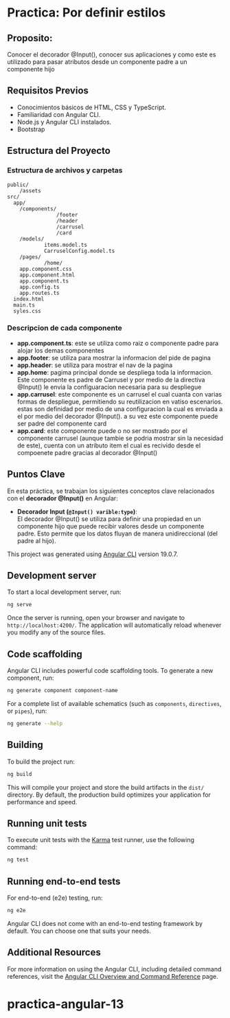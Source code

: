 # Practica: Por definir estilos

## Proposito:

Conocer el decorador @Input(), conocer sus aplicaciones y como este es utilizado para pasar atributos desde un componente padre a un componente hijo

## Requisitos Previos

- Conocimientos básicos de HTML, CSS y TypeScript.
- Familiaridad con Angular CLI.
- Node.js y Angular CLI instalados.
- Bootstrap

## Estructura del Proyecto

### Estructura de archivos y carpetas

```
public/
    /assets
src/
  app/
    /components/
                /footer
                /header
                /carrusel
                /card
    /models/
            items.model.ts
            CarruselConfig.model.ts
    /pages/
            /home/
    app.component.css
    app.component.html
    app.component.ts
    app.config.ts
    app.routes.ts
  index.html
  main.ts
  syles.css
```

### Descripcion de cada componente

- **app.component.ts**: este se utiliza como raiz o componente padre para alojar los demas componentes
- **app.footer**: se utiliza para mostrar la informacion del pide de pagina
- **app.header**: se utiliza para mostrar el nav de la pagina
- **app.home**: pagima principal donde se despliega toda la informacion. Este componente es padre de Carrusel y por medio de la directiva @Input() le envia la configuaracion necesaria para su despliegue
- **app.carrusel**: este componente es un carrusel el cual cuanta con varias formas de despliegue, permitiendo su reutilizacion en vatiso escenarios. estas son definidad por medio de una configuracion la cual es enviada a el por medio del decorador @Input(). a su vez este componente puede ser padre del componente card
- **app.card**: este componente puede o no ser mostrado por el componente carrusel (aunque tambie se podria mostrar sin la necesidad de este), cuenta con un atributo item el cual es recivido desde el compoenete padre gracias al decorador @Input()


## Puntos Clave
En esta práctica, se trabajan los siguientes conceptos clave relacionados con el **decorador @Input()** en Angular:
- **Decorador Input (`@Input() varible:type`)**:  
    El decorador @Input() se utiliza para definir una propiedad en un componente hijo que puede recibir valores desde un componente padre. Esto permite que los datos fluyan de manera unidireccional (del padre al hijo).


This project was generated using [Angular CLI](https://github.com/angular/angular-cli) version 19.0.7.

## Development server

To start a local development server, run:

```bash
ng serve
```

Once the server is running, open your browser and navigate to `http://localhost:4200/`. The application will automatically reload whenever you modify any of the source files.

## Code scaffolding

Angular CLI includes powerful code scaffolding tools. To generate a new component, run:

```bash
ng generate component component-name
```

For a complete list of available schematics (such as `components`, `directives`, or `pipes`), run:

```bash
ng generate --help
```

## Building

To build the project run:

```bash
ng build
```

This will compile your project and store the build artifacts in the `dist/` directory. By default, the production build optimizes your application for performance and speed.

## Running unit tests

To execute unit tests with the [Karma](https://karma-runner.github.io) test runner, use the following command:

```bash
ng test
```

## Running end-to-end tests

For end-to-end (e2e) testing, run:

```bash
ng e2e
```

Angular CLI does not come with an end-to-end testing framework by default. You can choose one that suits your needs.

## Additional Resources

For more information on using the Angular CLI, including detailed command references, visit the [Angular CLI Overview and Command Reference](https://angular.dev/tools/cli) page.

# practica-angular-13
